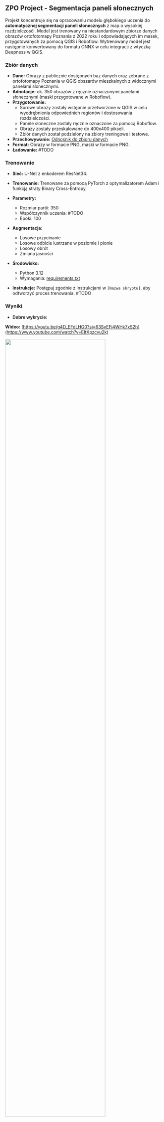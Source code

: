 ## ZPO Project - Segmentacja paneli słonecznych

Projekt koncentruje się na opracowaniu modelu głębokiego uczenia do **automatycznej segmentacji paneli słonecznych** z map o wysokiej rozdzielczośći. Model jest trenowany na niestandardowym zbiorze danych obrazów ortofotomapy Poznania z 2022 roku i odpowiadających im masek, przygotowanych za pomocą QGIS i Roboflow. Wytrenowany model jest następnie konwertowany do formatu ONNX w celu integracji z wtyczką Deepness w QGIS.

### Zbiór danych

* **Dane:** Obrazy z publicznie dostępnych baz danych oraz zebrane z ortofotomapy Poznania w QGIS obszarów mieszkalnych z widocznymi panelami słonecznymi.
* **Adnotacje:** ok. 350 obrazów z ręcznie oznaczonymi panelami słonecznymi (maski przygotowane w Roboflow).
* **Przygotowanie:**
    * Surowe obrazy zostały wstępnie przetworzone w QGIS w celu wyodrębnienia odpowiednich regionów i dostosowania rozdzielczości.
    * Panele słoneczne zostały ręcznie oznaczone za pomocą Roboflow.
    * Obrazy zostały przeskalowane do 400x400 pikseli.
    * Zbiór danych został podzielony na zbiory treningowe i testowe.
* **Przechowywanie:** [Odnośnik do zbioru danych](https://drive.google.com/drive/folders/1omvS3l6GGmVazqJ8FP0KWdyu66Pk_7I-?usp=sharing)
* **Format:** Obrazy w formacie PNG, maski w formacie PNG.
* **Ładowanie:** #TODO

### Trenowanie

* **Sieć:** U-Net z enkoderem ResNet34.
* **Trenowanie:** Trenowane za pomocą PyTorch z optymalizatorem Adam i funkcją straty Binary Cross-Entropy.
* **Parametry:**
    * Rozmiar partii: 350
    * Współczynnik uczenia: #TODO
    * Epoki: 100
* **Augmentacja:**
    * Losowe przycinanie
    * Losowe odbicie lustrzane w poziomie i pionie
    * Losowy obrót
    * Zmiana jasności
      
* **Środowisko:**
    * Python 3.12
    * Wymagania: [requirements.txt](requirements.txt)
    
* **Instrukcje:** Postępuj zgodnie z instrukcjami w `[Nazwa skryptu]`, aby odtworzyć proces trenowania. #TODO

### Wyniki

* **Dobre wykrycie:**
  
**Wideo:** [https://youtu.be/g4D_EFdLHG0?si=63SvEFi4WHk7xS2h](https://www.youtube.com/watch?v=EItXpzcvu2k)
  
<img src="photos/1.png" style="width: 80%; height: 80%;">
<img src="photos/2.png" style="width: 80%; height: 80%;">
<img src="photos/3.png" style="width: 80%; height: 80%;">
<img src="photos/4.png" style="width: 80%; height: 80%;">
<img src="photos/5.png" style="width: 80%; height: 80%;">
<img src="photos/6.png" style="width: 80%; height: 80%;">
<img src="photos/7.png" style="width: 80%; height: 80%;">

  
* **Złe wykrycie:**
  
Model czasami napotyka trudności w rozpoznawaniu szklarni, niektórych fragmentów ciemnych dachów oraz samochodów.
Najbardziej obawialiśmy się problemów z rozróżnianiem okien dachowych, ponieważ na zdjęciach satelitarnych mogą przypominać panele fotowoltaiczne. Jednak nasz model skutecznie radzi sobie z ich odróżnianiem.

<img src="photos/s1.png" style="width: 80%; height: 80%;">
<img src="photos/s2.png" style="width: 80%; height: 80%;">
  

  
* **Metryki:**
    * F1-score: 0.81
    * Precision: 0.87
    * Recall: 0.75

### Wytrenowany model w ONNX

* **Model:** Folder ONNX
* **Format:** ONNX z metadanymi Deepness (rozdzielczość przestrzenna, progi).

### Demo

* **Ortofotomapa:** Poznan 2022 aerial ortophoto high resolution
* **Lokalizacja:** zachodnia część Poznania, na zachód rzeki Warty. Wrocław, Biskupin i okolice

## 📌 Instrukcja uruchomienia  

### **1️⃣ Przygotowanie danych**  
Otwórz plik **`datamodulepanels.py`** i w oznaczonym miejscu wpisz ścieżkę do folderu zawierającego obrazy do trenowania.  
Następnie uruchom plik:  

```bash
python datamodulepanels.py
```

---

### **2️⃣ Trenowanie modelu**  
Po przygotowaniu danych uruchom proces trenowania modelu, wykonując:  

```bash
python train.py
```

Model zostanie zapisany jako **checkpoint** w folderze wyjściowym.  

---

### **3️⃣ Eksport modelu do ONNX**  
Po zakończeniu treningu otwórz **`evaluate.py`** i w wyznaczonym miejscu wpisz ścieżkę do pliku checkpointu z wytrenowanym modelem.  
Następnie uruchom skrypt, aby wyeksportować model do formatu **ONNX**:  

```bash
python evaluate.py
```

Model zostanie zapisany jako plik `.onnx`.  

---

### **4️⃣ Przygotowanie modelu do użycia w QGIS**  
W pliku **`output_model.py`** podaj ścieżkę do wygenerowanego modelu ONNX, a następnie uruchom skrypt:  

```bash
python output_model.py
```

---

### **5️⃣ Wykorzystanie modelu w QGIS**  
Po wygenerowaniu pliku w formacie ONNX, możesz załadować go do QGIS i przeprowadzić segmentację paneli fotowoltaicznych przy użyciu wtyczki Deepness.
  
---

## 📦 Wymagania  
Przed uruchomieniem projektu zainstaluj wymagane biblioteki:  

```bash
pip install -r requirements.txt
```

---

### Osoby

* Antonina Frąckowiak
* Ksawery Giera
* Daniel Błaszkiewicz
